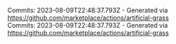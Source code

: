 Commits: 2023-08-09T22:48:37.793Z - Generated via https://github.com/marketplace/actions/artificial-grass
<br>
Commits: 2023-08-09T22:48:37.793Z - Generated via https://github.com/marketplace/actions/artificial-grass
<br>
